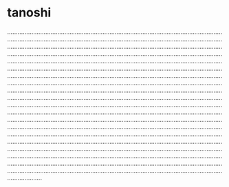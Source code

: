 # tanoshi

....................................................................................................................................................................................................................................................................................................................................................................................................................................................................................................................................................................................................................................................................................................................................................................................................................................................................................................................................................................................................................................................................................................................................................................................................................................................................................................................................................................................................................................................................................................................................................................................................................................................................................................................................................................................................................................................................................................................................................................................................................................................................................................................................................................................................................................................................................................................................................................................................................................................................................................................................................................................................
